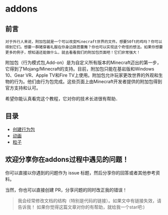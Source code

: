 # addons
## 前言
```
对于外行人来说，附加包就是一个可以改变Minecraft世界的文件。想要50ft的鸡吗？你可以得到它们。想要一群猪穿着礼服在你身边跳芭蕾舞？你也可以实现这个奇怪的想法。如果你想要更多的例子，想知道还能做什么，就去看看我们的附加包页面吧！它们非常强大！
```
附加包（行为模式包,Add-on）是为自定义所有版本的Minecraft迈出的第一步，它得到了Mojang/Minecraft的支持。目前，附加包只能在基岩版和Windows 10、Gear VR、Apple TV和Fire TV上使用。附加包允许玩家更改世界的外观和生物的行为。他们由行为包完成。这些页面上由Minecraft开发者提供的附加包得到官方支持和认可。

希望你能认真看完这个教程，它对你的技术长进很有帮助．

## 目录
* [创建行为包](start.md)
* [动画](animation.md)
* [粒子](Particles.md)

## 欢迎分享你在addons过程中遇见的问题！
你可以直接以你遇到的问题作为 issue 标题，然后分享你的回答或者其他参考资料。

当然，你也可以直接创建 PR，分享问题的同时改正我的错误！
> 我会经常修改文档的结构（特别是代码的链接）。如果文中有链接失效，请告诉我！
> 如果你觉得这篇文章对你的有帮助，就给我一个star吧:)